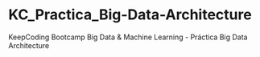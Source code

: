 # KC_Practica_Big-Data-Architecture
KeepCoding Bootcamp Big Data & Machine Learning - Práctica Big Data Architecture
